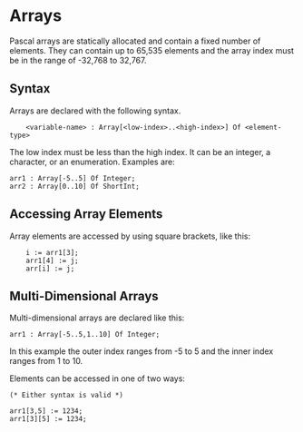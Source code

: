 # Arrays

Pascal arrays are statically allocated and contain a fixed number of elements.  They can contain up to 65,535 elements and the array index must be in the range of -32,768 to 32,767.

## Syntax

Arrays are declared with the following syntax.

```
    <variable-name> : Array[<low-index>..<high-index>] Of <element-type>
```

The low index must be less than the high index.  It can be an integer, a character, or an enumeration.  Examples are:

```
arr1 : Array[-5..5] Of Integer;
arr2 : Array[0..10] Of ShortInt;
```

## Accessing Array Elements

Array elements are accessed by using square brackets, like this:

```
    i := arr1[3];
    arr1[4] := j;
    arr[i] := j;
```

## Multi-Dimensional Arrays

Multi-dimensional arrays are declared like this:

```
arr1 : Array[-5..5,1..10] Of Integer;
```

In this example the outer index ranges from -5 to 5 and the inner index ranges from 1 to 10.

Elements can be accessed in one of two ways:

```
(* Either syntax is valid *)

arr1[3,5] := 1234;
arr1[3][5] := 1234;
```
